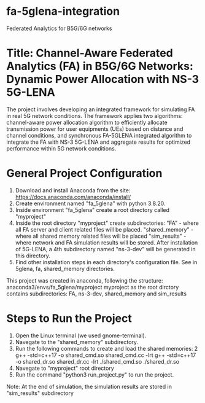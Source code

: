 # fa-5glena-integration
Federated Analytics for B5G/6G networks

# Title: Channel-Aware Federated Analytics (FA) in B5G/6G Networks: Dynamic Power Allocation with NS-3 5G-LENA

The project involves developing an integrated framework for simulating FA in real 5G network conditions. The framework applies two algorithms: channel-aware power allocation algorithm to efficiently allocate transmission power for user equipments (UEs) based on distance and channel conditions, and synchronous FA-5GLENA integrated algorithm to integrate the FA with NS-3 5G-LENA and aggregate results for optimized performance within 5G network conditions. 

# General Project Configuration
1. Download and install Anaconda from the site:  https://docs.anaconda.com/anaconda/install/
2. Create environment named "fa_5glena" with python 3.8.20.
3. Inside environment "fa_5glena" create a root directory called "myproject"
4. Inside the root directory "myproject" create subdirectories:
      "FA" - where all FA server and client related files will be placed.
      "shared_memory" - where all shared memory related files will be placed
      "sim_results" - where network and FA simulation results will be stored.
   After installation of 5G-LENA, a 4th subdirectory named "ns-3-dev" will be generated in this directory.
5. Find other installation steps in each directory's configuration file. See in 5glena, fa, shared_memory directories.

This project was created in anaconda, following the structure: anaconda3/envs/fa_5glena/myproject
myproject as the root dirctory contains subdirectories: FA, ns-3-dev, shared_memory and sim_results

# Steps to Run the Project
1. Open the Linux terminal (we used gnome-terminal).
2. Navegate to the "shared_memory" subdirectory.
3. Run the following commands to create and load the shared memories:
2	g++ -std=c++17 -o shared_cmd.so shared_cmd.cc -lrt
	g++ -std=c++17 -o shared_dr.so shared_dr.cc -lrt
	./shared_cmd.so
	./shared_dr.so
4. Navegate to "myproject" root directory
5. Run the command "python3 run_project.py" to run the project.

Note: At the end of simulation, the simulation results are stored in "sim_results" subdirectory
